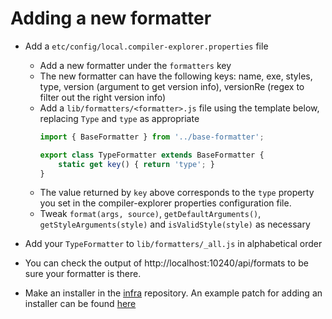 # Adding a new formatter

* Add a `etc/config/local.compiler-explorer.properties` file
  - Add a new formatter under the `formatters` key
  - The new formatter can have the following keys: name, exe, styles, type,
     version (argument to get version info), versionRe (regex to filter out the right version info)
  - Add a `lib/formatters/<formatter>.js` file using the template below, replacing `Type` and `type` as
     appropriate
    ```js
    import { BaseFormatter } from '../base-formatter';

    export class TypeFormatter extends BaseFormatter {
        static get key() { return 'type'; }
    }
    ```
  - The value returned by `key` above corresponds to the `type` property you set in the compiler-explorer properties
     configuration file.
  - Tweak `format(args, source)`, `getDefaultArguments()`, `getStyleArguments(style)` and `isValidStyle(style)` as
     necessary
* Add your `TypeFormatter` to `lib/formatters/_all.js` in alphabetical order

* You can check the output of http://localhost:10240/api/formats to be sure your formatter is there.

* Make an installer in the [infra](https://github.com/compiler-explorer/infra) repository. An example patch for adding
  an installer can be found [here](https://github.com/compiler-explorer/infra/pull/560)
